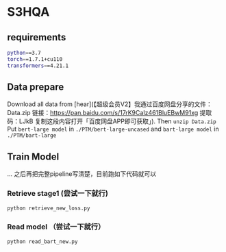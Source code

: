 # S3HQA

## requirements
```bash
python==3.7
torch==1.7.1+cu110
transformers==4.21.1
```

## Data prepare
Download all data from [hear](【超级会员V2】我通过百度网盘分享的文件：Data.zip
链接：https://pan.baidu.com/s/17rK9CaIz461BluEBwM91xg 
提取码：LJkB 
复制这段内容打开「百度网盘APP即可获取」). Then `unzip Data.zip`
Put `bert-large model` in `./PTM/bert-large-uncased` and `bart-large model` in  `./PTM/bart-large`

## Train Model
... 之后再把完整pipeline写清楚，目前跑如下代码就可以

### Retrieve stage1  (尝试一下就行)
```bash
python retrieve_new_loss.py
```

### Read model （尝试一下就行）
```bash
python read_bart_new.py
```
